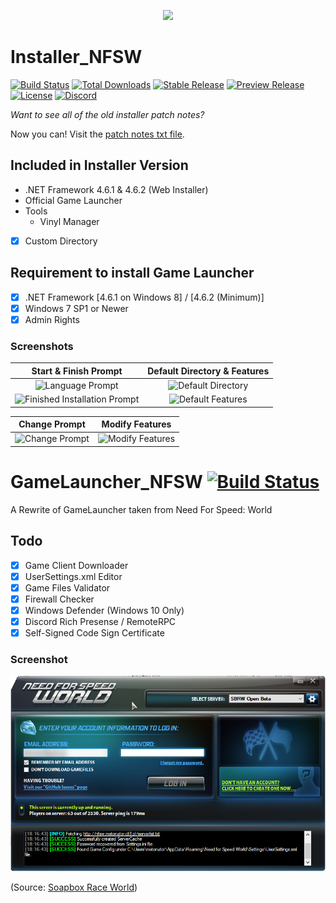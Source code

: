 <p align="center">
  <img src="/Images/Unofficial Installer Banner.png" />
</p>

# Installer_NFSW 
[![Build Status](https://gitlab.com/1DavidCarbon/soapbox-installer-releases-download/badges/master/pipeline.svg)](https://github.com/1DavidCarbon/Soapbox_Launcher_Installer/releases/latest) 
[![Total Downloads](https://img.shields.io/github/downloads/1DavidCarbon/Soapbox_Launcher_Installer/total.svg?colorB=informational&label=downloads&logo=GitHub&style=flat)](https://github.com/1DavidCarbon/Soapbox_Launcher_Installer/releases/latest) 
[![Stable Release](https://img.shields.io/github/release/1DavidCarbon/Soapbox_Launcher_Installer.svg?label=stable%20release&logo=downloads&style=flat)](https://github.com/1DavidCarbon/Soapbox_Launcher_Installer/releases/latest) 
[![Preview Release](https://img.shields.io/github/release-pre/1DavidCarbon/Soapbox_Launcher_Installer.svg?label=pre-release&style=flat)](https://github.com/1DavidCarbon/Soapbox_Launcher_Installer/releases/latest) 
[![License](https://img.shields.io/github/license/1DavidCarbon/Soapbox_Launcher_Installer.svg?style=flat)](https://github.com/1DavidCarbon/Soapbox_Launcher_Installer/blob/master/LICENSE)
[![Discord](https://img.shields.io/discord/311140210018615310.svg?label=&logo=discord&logoColor=ffffff&color=7389D8&labelColor=6A7EC2)](https://discord.gg/TUsXvVp)

*Want to see all of the old installer patch notes?*

Now you can! Visit the [patch notes txt file][installer patch notes].

[installer patch notes]: https://1davidcarbon.gitlab.io/soapbox-installer-releases-download/Update%20History.txt

## Included in Installer Version
- .NET Framework 4.6.1 & 4.6.2 (Web Installer)
- Official Game Launcher
- Tools
  - Vinyl Manager
- [x] Custom Directory

## Requirement to install Game Launcher
- [X] .NET Framework [4.6.1 on Windows 8] / [4.6.2 (Minimum)]
- [X] Windows 7 SP1 or Newer
- [x] Admin Rights

### Screenshots
Start & Finish Prompt             |  Default Directory & Features
:-------------------------:|:-------------------------:
![Language Prompt](/Images/Soapbox%20Installer%20(Lang).PNG) | ![Default Directory](/Images/Soapbox%20Installer%20(Dir).PNG)
![Finished Installation Prompt](/Images/Soapbox%20Installer%20(Launch).PNG) | ![Default Features](/Images/Soapbox%20Installer%20(Features).PNG)

Change Prompt             |  Modify Features
:-------------------------:|:-------------------------:
![Change Prompt](/Images/Soapbox%20Installer%20(Modify).PNG) | ![Modify Features](/Images/Soapbox%20Installer%20(Modify%20Features).PNG)

# GameLauncher_NFSW [![Build Status](https://github.com/1DavidCarbon/GameLauncher_NFSW/workflows/Build%20Status/badge.svg)](https://github.com/1DavidCarbon/GameLauncher_NFSW/actions)
A Rewrite of GameLauncher taken from Need For Speed: World

## Todo
- [X] Game Client Downloader
- [X] UserSettings.xml Editor
- [X] Game Files Validator
- [X] Firewall Checker
- [X] Windows Defender (Windows 10 Only)
- [X] Discord Rich Presense / RemoteRPC
- [X] Self-Signed Code Sign Certificate

### Screenshot
![](https://raw.githubusercontent.com/SoapboxRaceWorld/GameLauncher_NFSW/interface_v3/screenshot.png)

(Source: [Soapbox Race World](https://github.com/SoapboxRaceWorld/GameLauncher_NFSW))
